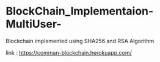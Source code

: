 # BlockChain_Implementaion-MultiUser-

Blockchain implemented using SHA256 and RSA Algorithm

link : https://comman-blockchain.herokuapp.com/
